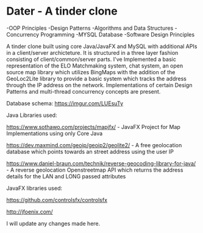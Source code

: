 # Dater - A tinder clone

-OOP Principles
-Design Patterns
-Algorithms and Data Structures
-Concurrency Programming
-MYSQL Database
-Software Design Principles


A tinder clone built using core Java/JavaFX and MySQL with additional APIs in a client/server archicteture. It is structured in a three layer fashion consisting of client/common/server parts. I've Implemented a basic representation of the ELO Matchmaking system, chat system, an open source map library which utilizes BingMaps with the addition of the GeoLoc2Lite library to provide a basic system which tracks the address through the IP address on the network. Implementations of certain Design Patterns and multi-thread concurrency concepts are present.

Database schema: https://imgur.com/LUEsuTy

Java Libraries used:

https://www.sothawo.com/projects/mapjfx/ - JavaFX Project for Map Implementations using only Core Java

https://dev.maxmind.com/geoip/geoip2/geolite2/ - A free geolocation database which points towards an street address using the user IP

https://www.daniel-braun.com/technik/reverse-geocoding-library-for-java/ - A reverse geolocation Openstreetmap API which returns the address details for the LAN and LONG passed attributes

JavaFX libraries used:

https://github.com/controlsfx/controlsfx

http://jfoenix.com/


I will update any changes made here.
